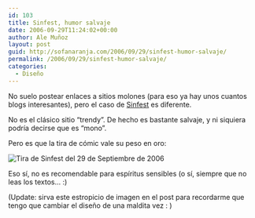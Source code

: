 ```yaml
---
id: 103
title: Sinfest, humor salvaje
date: 2006-09-29T11:24:02+00:00
author: Ale Muñoz
layout: post
guid: http://sofanaranja.com/2006/09/29/sinfest-humor-salvaje/
permalink: /2006/09/29/sinfest-humor-salvaje/
categories:
  - Diseño
---
```

No suelo postear enlaces a sitios molones (para eso ya hay unos cuantos blogs interesantes), pero el caso de [Sinfest](http://www.sinfest.net/) es diferente.

No es el clásico sitio “trendy”. De hecho es bastante salvaje, y ni siquiera podría decirse que es “mono”.

Pero es que la tira de cómic vale su peso en oro:

![Tira de Sinfest del 29 de Septiembre de 2006](/images/tira_de_sinfest_del_29_de_septiembre_de_2006.gif)

Eso sí, no es recomendable para espíritus sensibles (o sí, siempre que no leas los textos... :)

(Update: sirva este estropicio de imagen en el post para recordarme que tengo que cambiar el diseño de una maldita vez : )